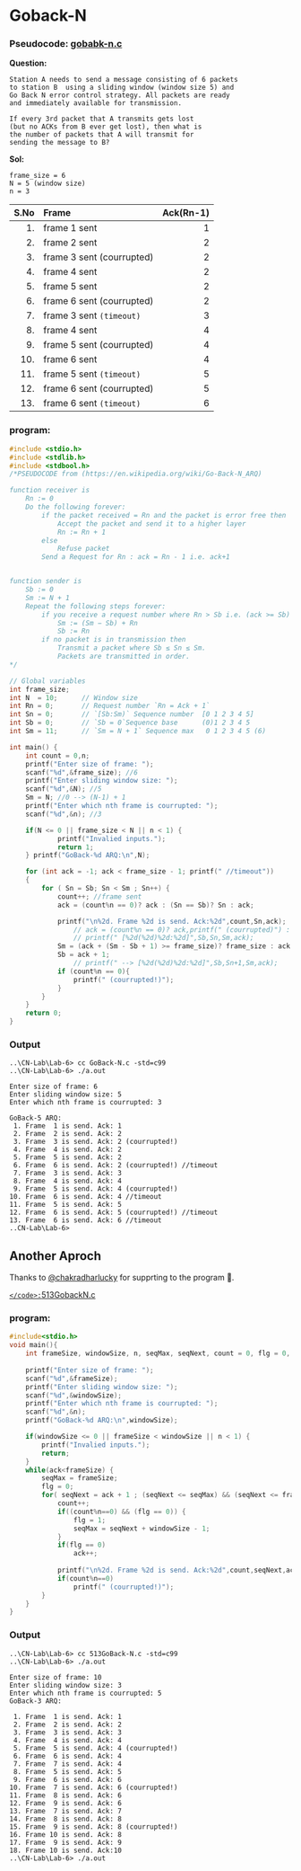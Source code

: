 # Goback-N




### Pseudocode: [gobabk-n.c](TRASH/goback-n.c)

**Question:**
```
Station A needs to send a message consisting of 6 packets 
to station B  using a sliding window (window size 5) and 
Go Back N error control strategy. All packets are ready 
and immediately available for transmission.

If every 3rd packet that A transmits gets lost 
(but no ACKs from B ever get lost), then what is 
the number of packets that A will transmit for 
sending the message to B?
```
**Sol:**

    frame_size = 6
    N = 5 (window size)
    n = 3


|S.No|Frame                      |  Ack(Rn-1) |
|---:|:--------------------------|-----------:|
|1.  | frame 1 sent              |  1         |
|2.  | frame 2 sent              |  2         |
|3.  | frame 3 sent (courrupted) |  2         |
|4.  | frame 4 sent              |  2         |
|5.  | frame 5 sent              |  2         |
|6.  | frame 6 sent (courrupted) |  2         |
|7.  | frame 3 sent `(timeout)`  |  3         |
|8.  | frame 4 sent              |  4         |
|9.  | frame 5 sent (courrupted) |  4         |
|10. | frame 6 sent              |  4         |
|11. | frame 5 sent `(timeout)`  |  5         |
|12. | frame 6 sent (courrupted) |  5         |
|13. | frame 6 sent `(timeout)`  |  6         |


### program:

```c
#include <stdio.h>
#include <stdlib.h>
#include <stdbool.h>
/*PSEUDOCODE from (https://en.wikipedia.org/wiki/Go-Back-N_ARQ)

function receiver is
    Rn := 0
    Do the following forever:
        if the packet received = Rn and the packet is error free then
            Accept the packet and send it to a higher layer
            Rn := Rn + 1
        else
            Refuse packet
        Send a Request for Rn : ack = Rn - 1 i.e. ack+1


function sender is
    Sb := 0
    Sm := N + 1
    Repeat the following steps forever:
        if you receive a request number where Rn > Sb i.e. (ack >= Sb) then
            Sm := (Sm − Sb) + Rn
            Sb := Rn
        if no packet is in transmission then
            Transmit a packet where Sb ≤ Sn ≤ Sm.  
            Packets are transmitted in order.
*/

// Global variables
int frame_size;
int N  = 10;      // Window size
int Rn = 0;       // Request number `Rn = Ack + 1`
int Sn = 0;       // `[Sb:Sm)` Sequence number  [0 1 2 3 4 5]
int Sb = 0;       // `Sb = 0`Sequence base      (0)1 2 3 4 5
int Sm = 11;      // `Sm = N + 1` Sequence max   0 1 2 3 4 5 (6)

int main() {
    int count = 0,n;
    printf("Enter size of frame: ");
    scanf("%d",&frame_size); //6
    printf("Enter sliding window size: ");
    scanf("%d",&N); //5
    Sm = N; //0 --> (N-1) + 1
    printf("Enter which nth frame is courrupted: ");
    scanf("%d",&n); //3

    if(N <= 0 || frame_size < N || n < 1) {
            printf("Invalied inputs.");
            return 1;
    } printf("GoBack-%d ARQ:\n",N);

    for (int ack = -1; ack < frame_size - 1; printf(" //timeout")) 
    {
        for ( Sn = Sb; Sn < Sm ; Sn++) {
            count++; //frame sent
            ack = (count%n == 0)? ack : (Sn == Sb)? Sn : ack;

            printf("\n%2d. Frame %2d is send. Ack:%2d",count,Sn,ack);
                // ack = (count%n == 0)? ack,printf(" (courrupted)") : (Sn == Sb)? Sn,printf(" //timeout") : ack;
                // printf(" [%2d(%2d)%2d:%2d]",Sb,Sn,Sm,ack);
            Sm = (ack + (Sm - Sb + 1) >= frame_size)? frame_size : ack + (Sm - Sb + 1);
            Sb = ack + 1;
                // printf(" --> [%2d(%2d)%2d:%2d]",Sb,Sn+1,Sm,ack);
            if (count%n == 0){
                printf(" (courrupted!)");
            }
        }
    }
    return 0;
}
```
### Output
```
..\CN-Lab\Lab-6> cc GoBack-N.c -std=c99
..\CN-Lab\Lab-6> ./a.out

Enter size of frame: 6
Enter sliding window size: 5
Enter which nth frame is courrupted: 3

GoBack-5 ARQ:
 1. Frame  1 is send. Ack: 1
 2. Frame  2 is send. Ack: 2
 3. Frame  3 is send. Ack: 2 (courrupted!)
 4. Frame  4 is send. Ack: 2
 5. Frame  5 is send. Ack: 2
 6. Frame  6 is send. Ack: 2 (courrupted!) //timeout
 7. Frame  3 is send. Ack: 3
 8. Frame  4 is send. Ack: 4
 9. Frame  5 is send. Ack: 4 (courrupted!)
10. Frame  6 is send. Ack: 4 //timeout
11. Frame  5 is send. Ack: 5
12. Frame  6 is send. Ack: 5 (courrupted!) //timeout
13. Frame  6 is send. Ack: 6 //timeout
..CN-Lab\Lab-6>
```

## Another Aproch

Thanks to [@chakradharlucky](https://github.com/chakradharlucky) for supprting to the program 🤝.

[`</code>:`513GobackN.c](Lab-6/513GobackN.c)

### program:
```c
#include<stdio.h>
void main(){
    int frameSize, windowSize, n, seqMax, seqNext, count = 0, flg = 0, ack = 0;
    
    printf("Enter size of frame: ");
    scanf("%d",&frameSize); 
    printf("Enter sliding window size: ");
    scanf("%d",&windowSize);
    printf("Enter which nth frame is courrupted: ");
    scanf("%d",&n);
    printf("GoBack-%d ARQ:\n",windowSize);

    if(windowSize <= 0 || frameSize < windowSize || n < 1) {
        printf("Invalied inputs.");
        return;
    }
    while(ack<frameSize) {
        seqMax = frameSize;
        flg = 0;
        for( seqNext = ack + 1 ; (seqNext <= seqMax) && (seqNext <= frameSize) ; seqNext++) {
            count++;
            if((count%n==0) && (flg == 0)) {
                flg = 1;
                seqMax = seqNext + windowSize - 1;
            }
            if(flg == 0)
                ack++;
            
            printf("\n%2d. Frame %2d is send. Ack:%2d",count,seqNext,ack);
            if(count%n==0)
                printf(" (courrupted!)");
        }
    }
}
```

<div style="page-break-after: always; visibility: hidden"></div>
<!-- <div style="page-break-after: always; visibility: hidden">\pagebreak</div> -->

### Output


```
..\CN-Lab\Lab-6> cc 513GoBack-N.c -std=c99
..\CN-Lab\Lab-6> ./a.out

Enter size of frame: 10
Enter sliding window size: 3
Enter which nth frame is courrupted: 5
GoBack-3 ARQ:

 1. Frame  1 is send. Ack: 1
 2. Frame  2 is send. Ack: 2
 3. Frame  3 is send. Ack: 3
 4. Frame  4 is send. Ack: 4
 5. Frame  5 is send. Ack: 4 (courrupted!)
 6. Frame  6 is send. Ack: 4
 7. Frame  7 is send. Ack: 4
 8. Frame  5 is send. Ack: 5
 9. Frame  6 is send. Ack: 6
10. Frame  7 is send. Ack: 6 (courrupted!)
11. Frame  8 is send. Ack: 6
12. Frame  9 is send. Ack: 6
13. Frame  7 is send. Ack: 7
14. Frame  8 is send. Ack: 8
15. Frame  9 is send. Ack: 8 (courrupted!)
16. Frame 10 is send. Ack: 8
17. Frame  9 is send. Ack: 9
18. Frame 10 is send. Ack:10
..\CN-Lab\Lab-6> ./a.out
```
